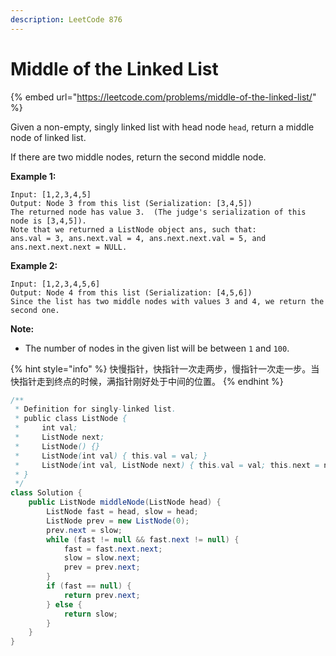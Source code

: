 ```yaml
---
description: LeetCode 876
---
```


# Middle of the Linked List

{% embed url="https://leetcode.com/problems/middle-of-the-linked-list/" %}



Given a non-empty, singly linked list with head node `head`, return a middle node of linked list.

If there are two middle nodes, return the second middle node.

**Example 1:**

```
Input: [1,2,3,4,5]
Output: Node 3 from this list (Serialization: [3,4,5])
The returned node has value 3.  (The judge's serialization of this node is [3,4,5]).
Note that we returned a ListNode object ans, such that:
ans.val = 3, ans.next.val = 4, ans.next.next.val = 5, and ans.next.next.next = NULL.
```

**Example 2:**

```
Input: [1,2,3,4,5,6]
Output: Node 4 from this list (Serialization: [4,5,6])
Since the list has two middle nodes with values 3 and 4, we return the second one.
```

**Note:**

* The number of nodes in the given list will be between `1` and `100`.

{% hint style="info" %}
快慢指针，快指针一次走两步，慢指针一次走一步。当快指针走到终点的时候，满指针刚好处于中间的位置。
{% endhint %}

```java
/**
 * Definition for singly-linked list.
 * public class ListNode {
 *     int val;
 *     ListNode next;
 *     ListNode() {}
 *     ListNode(int val) { this.val = val; }
 *     ListNode(int val, ListNode next) { this.val = val; this.next = next; }
 * }
 */
class Solution {
    public ListNode middleNode(ListNode head) {
        ListNode fast = head, slow = head;
        ListNode prev = new ListNode(0);
        prev.next = slow;
        while (fast != null && fast.next != null) {
            fast = fast.next.next;
            slow = slow.next;
            prev = prev.next;
        }
        if (fast == null) {
            return prev.next;
        } else {
            return slow;
        }
    }
}
```

